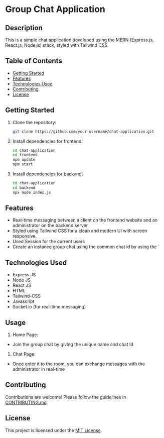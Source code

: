 # Group Chat Application 

## Description

This is a simple chat application developed using the MERN (Express.js, React.js, Node.js) stack, styled with Tailwind CSS.

## Table of Contents
- [Getting Started](#getting-started)
- [Features](#features)
- [Technologies Used](#technologies-used)
- [Contributing](#contributing)
- [License](#license)

## Getting Started

1. Clone the repository:
   ```bash
   git clone https://github.com/your-username/chat-application.git

2. Install dependencies for frontend:
   ```bash
   cd chat-application
   cd frontend
   npm update
   npm start

3. Install dependencies for backend:
   ```bash
   cd chat-application
   cd backend
   npx node index.js
   
## Features

- Real-time messaging between a client on the frontend website and an administrator on the backend server.
- Styled using Tailwind CSS for a clean and modern UI with screen responsive.
- Used Session for the current users
- Create an instance group chat using the common chat id by using the `

## Technologies Used

- Express JS
- Node JS
- React JS
- HTML
- Tailwind-CSS
- Javascript
- Socket.io (for real-time messaging)

## Usage

1. Home Page:
  - Join the group chat by giving the unique name and chat Id

1. Chat Page:
  - Once enter it to the room, you can exchange messages with the administrator in real-time

## Contributing
Contributions are welcome! Please follow the guidelines in [CONTRIBUTING.md](CONTRIBUTING.md).

## License
This project is licensed under the [MIT License](LICENSE).
